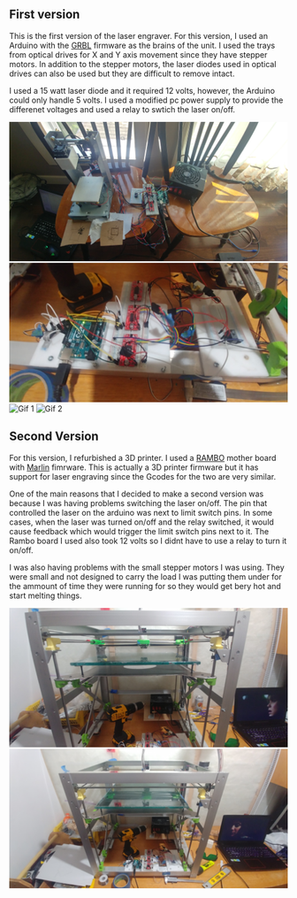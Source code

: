 ## First version

This is the first version of the laser engraver. For this version, I used an Arduino with the [GRBL](https://github.com/grbl/grbl) firmware as the brains of the unit. I used the trays from optical drives for X and Y axis movement since they have stepper motors. In addition to the stepper motors, the laser diodes used in optical drives can also be used but they are difficult to remove intact. 

I used a 15 watt laser diode and it required 12 volts, however, the Arduino could only handle 5 volts. I used a modified pc power supply to provide the differenet voltages and used a relay to swtich the laser on/off.


![Image 1](assets/image1.jpg)
![Image 2](assets/image2.jpg)
![Gif 1](assets/gif1.gif)
![Gif 2](assets/gif2.gif)

## Second Version

For this version, I refurbished a 3D printer. I used a [RAMBO](https://reprap.org/wiki/Rambo) mother board with [Marlin](https://marlinfw.org/) fimrware. This is actually a 3D printer firmware but it has support for laser engraving since the Gcodes for the two are very similar. 

One of the main reasons that I decided to make a second version was because I was having problems switching the laser on/off. The pin that controlled the laser on the arduino was next to limit switch pins. In some cases, when the laser was turned on/off and the relay switched, it would cause feedback which would trigger the limit switch pins next to it. The Rambo board I used also took 12 volts so I didnt have to use a relay to turn it on/off. 

I was also having problems with the small stepper motors I was using. They were small and not designed to carry the load I was putting them under for the ammount of time they were running for so they would get bery hot and start melting things. 

![Image 3](assets/image3.jpg)
![Image 4](assets/image4.jpg)
